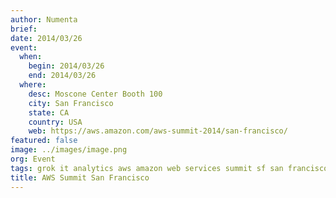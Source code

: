 ```yaml
---
author: Numenta
brief:
date: 2014/03/26
event:
  when:
    begin: 2014/03/26
    end: 2014/03/26
  where:
    desc: Moscone Center Booth 100
    city: San Francisco
    state: CA
    country: USA
    web: https://aws.amazon.com/aws-summit-2014/san-francisco/
featured: false
image: ../images/image.png
org: Event
tags: grok it analytics aws amazon web services summit sf san francisco 2014
title: AWS Summit San Francisco
---
```

